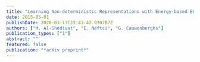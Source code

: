 ```yaml
---
title: "Learning Non-deterministic Representations with Energy-based Ensembles"
date: 2015-05-01
publishDate: 2020-03-13T23:43:42.970787Z
authors: ["M. Al-Shedivat", "E. Neftci", "G. Cauwenberghs"]
publication_types: ["1"]
abstract: ""
featured: false
publication: "*arXiv preprint*"
---
```


